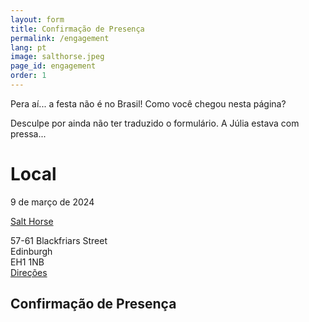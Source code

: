 ```yaml
---
layout: form
title: Confirmação de Presença
permalink: /engagement
lang: pt
image: salthorse.jpeg
page_id: engagement
order: 1
---
```


Pera aí... a festa não é no Brasil! Como você chegou nesta página?

Desculpe por ainda não ter traduzido o formulário. A Júlia estava com pressa...

# Local

9 de março de 2024

[Salt Horse](https://www.salthorse.beer/) 

57-61 Blackfriars Street \
Edinburgh \
EH1 1NB \
[<i class="fa fa-map-pin" aria-hidden="true"></i> Direções](https://www.google.com/maps/dir//Salt+Horse+Beer+Shop,+Bar+%26+Kitchen,+57-61+Blackfriars+St,+Edinburgh+EH1+1NB/@55.9493152,-3.1880564,17z/data=!4m9!4m8!1m0!1m5!1m1!1s0x4887c785e893199d:0x1bb836801686042f!2m2!1d-3.1855143!2d55.9493106!3e0?entry=ttu)


## Confirmação de Presença